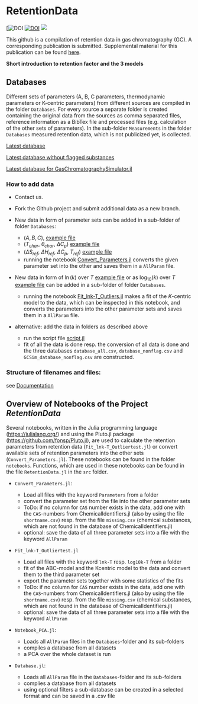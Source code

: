 # RetentionData
[![DOI](https://pubs.acs.org/doi/10.1021/acsomega.3c01348)
[![DOI](https://zenodo.org/badge/426138381.svg)](https://zenodo.org/badge/latestdoi/426138381)
[![](https://img.shields.io/badge/docs-dev-blue.svg)](https://GasChromatographyToolbox.github.io/RetentionData/dev)

This github is a compilation of retention data in gas chromatography (GC). A corresponding publication is submitted. Supplemental material for this publication can be found [here](https://github.com/GasChromatographyToolbox/RetentionData/tree/main/Supplemental%20Materials).

**Short introduction to retention factor and the 3 models**

## Databases

Different sets of parameters (A, B, C parameters, thermodynamic parameters or K-centric parameters) from different sources are compiled 
in the folder `Databases`. For every source a separate folder is created containing the original data from the sources as comma separated files, reference information as a BibTex file and processed files (e.g. calculation of the other sets of parameters). In the sub-folder `Measurements` in the folder `Databases` measured retention data, which is not publicized yet, is collected. 

[Latest database](https://github.com/GasChromatographyToolbox/RetentionData/blob/main/Databases/database_all.csv)

[Latest database without flagged substances](https://github.com/GasChromatographyToolbox/RetentionData/blob/main/Databases/database_nonflag.csv)

[Latest database for GasChromatographySimulator.jl](https://github.com/GasChromatographyToolbox/RetentionData/blob/main/Databases/GCSim_database_nonflag.csv)

### How to add data

* Contact us.
 
* Fork the Github project and submit additional data as a new branch.

* New data in form of parameter sets can be added in a sub-folder of folder `Databases`:
  * ($A,B,C$), [example file](https://github.com/GasChromatographyToolbox/RetentionData/blob/main/Databases/Gaida2021/Gaida2021_Parameters_TableS1_Rxi5ms_beta250.csv) 
  * ($T_{char}$, $\theta_{char}$, $\Delta C_p$) [example file](https://github.com/GasChromatographyToolbox/RetentionData/blob/main/Databases/Leppert2020b/Leppert2020b_Parameters_TableS1_FS5ms_beta250.csv)
  * ($\Delta S_{ref}$, $\Delta H_{ref}$, $\Delta C_p$, $T_{ref}$) [example file](https://github.com/GasChromatographyToolbox/RetentionData/blob/main/Databases/McGinitie2012a/McGinitie2012a_Parameters_Table1_Wax_beta250_Tref90.csv)
  * running the notebook [Convert_Parameters.jl](https://github.com/GasChromatographyToolbox/RetentionData/blob/main/notebooks/Convert_Parameters.jl) converts the given parameter set into the other and saves them in a  `AllParam` file.

* New data in form of $\ln(k)$ over $T$ [example file](https://github.com/GasChromatographyToolbox/RetentionData/blob/main/Databases/Measurements/PhD_Brehmer/Brehmer2022_lnk-T_BTEX_Rxi17SilMS_beta250.csv) or as $\log_{10}(k)$ over $T$ [example file](https://github.com/GasChromatographyToolbox/RetentionData/blob/main/Databases/Boswell2012/Boswell2012_log10k-T_TabelS1_DB5ms_beta250.csv) can be added in a sub-folder of folder `Databases`.
  * running the notebook [Fit_lnk-T_Outliers.jl](https://github.com/GasChromatographyToolbox/RetentionData/blob/main/notebooks/Fit_lnk-T_Outliertest.jl) makes a fit of the $K$-centric model to the data, which can be inspected in this notebook, and converts the parameters into the other parameter sets and saves them in a `AllParam` file.

* alternative: add the data in folders as described above 
  * run the script file [script.jl](https://github.com/GasChromatographyToolbox/RetentionData/blob/main/scripts/script.jl)
  * fit of all the data is done resp. the conversion of all data is done and the three databases `database_all.csv`, `database_nonflag.csv` and `GCSim_database_nonflag.csv` are constructed.

### Structure of filenames and files:

see [Documentation](https://GasChromatographyToolbox.github.io/RetentionData/dev/filestructure/)

## Overview of Notebooks of the Project _RetentionData_

Several notebooks, written in the Julia programming language (https://julialang.org/) and using the Pluto.jl package (https://github.com/fonsp/Pluto.jl), are used to
calculate the retention parameters from retention data (`Fit_lnk-T_Outliertest.jl`) or convert available sets of retention parameters into the other sets (`Convert_Parameters.jl`). These notebooks can be found in the folder `notebooks`. Functions, which are used in these notebooks can be found in the file `RetentionData.jl` in the `src` folder. 

- `Convert_Parameters.jl`:
  - Load all files with the keyword `Parameters` from a folder
  - convert the parameter set from the file into the other parameter sets
  - ToDo: if no column for `CAS` number exists in the data, add one with the `CAS`-numbers from ChemicalIdentifiers.jl (also by using the file `shortname.csv`) resp. from the file `missing.csv` (chemical substances, which are not found in the database of ChemicalIdentifiers.jl)
  - optional: save the data of all three parameter sets into a file with the keyword `AllParam`

- `Fit_lnk-T_Outliertest.jl`
  - Load all files with the keyword `lnk-T` resp. `log10k-T` from a folder
  - fit of the ABC-model and the Kcentric model to the data and convert them to the third parameter set
  - export the parameter sets together with some statistics of the fits
  - ToDo: if no column for `CAS` number exists in the data, add one with the `CAS`-numbers from ChemicalIdentifiers.jl (also by using the file `shortname.csv`) resp. from the file `missing.csv` (chemical substances, which are not found in the database of ChemicalIdentifiers.jl)
  - optional: save the data of all three parameter sets into a file with the keyword `AllParam`

- `Notebook_PCA.jl`: 
  - Loads all `AllParam` files in the `Databases`-folder and its sub-folders
  - compiles a database from all datasets
  - a PCA over the whole dataset is run

- `Database.jl`: 
  - Loads all `AllParam` file in the `Databases`-folder and its sub-folders
  - complies a database from all datasets
  - using optional filters a sub-database can be created in a selected format and can be saved in a .csv file
  




